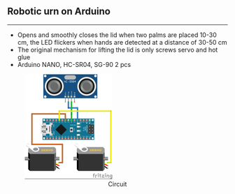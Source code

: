 ## Robotic urn on Arduino
---
- Opens and smoothly closes the lid when two palms are placed 10-30 cm, the LED flickers when hands are detected at a distance of 30-50 cm
- The original mechanism for lifting the lid is only screws servo and hot glue
- Arduino NANO, HC-SR04, SG-90 2 pcs

<div>
  <figure>
  <img src="сircuit.png" />
  <figcaption align="center">Circuit</figcaption>
  </figure>
</div>


<table height="30"></table> 
